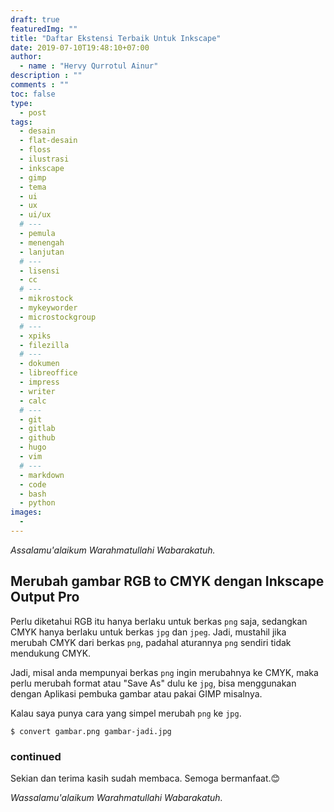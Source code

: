 ```yaml
---
draft: true
featuredImg: ""
title: "Daftar Ekstensi Terbaik Untuk Inkscape"
date: 2019-07-10T19:48:10+07:00
author:
  - name : "Hervy Qurrotul Ainur"
description : ""
comments : ""
toc: false
type:
  - post
tags:
  - desain
  - flat-desain
  - floss
  - ilustrasi
  - inkscape
  - gimp
  - tema
  - ui
  - ux
  - ui/ux
  # ---
  - pemula
  - menengah
  - lanjutan
  # ---
  - lisensi
  - cc
  # ---
  - mikrostock
  - mykeyworder
  - microstockgroup
  # ---
  - xpiks
  - filezilla
  # ---
  - dokumen
  - libreoffice
  - impress
  - writer
  - calc
  # ---
  - git
  - gitlab
  - github
  - hugo
  - vim
  # ---
  - markdown
  - code
  - bash
  - python
images:
  -
---
```


*Assalamu'alaikum Warahmatullahi Wabarakatuh.*

## Merubah gambar RGB to CMYK dengan Inkscape Output Pro

Perlu diketahui RGB itu hanya berlaku untuk berkas `png` saja, sedangkan CMYK hanya berlaku untuk berkas `jpg` dan `jpeg`. Jadi, mustahil jika merubah CMYK dari berkas `png`, padahal aturannya `png` sendiri tidak mendukung CMYK.

Jadi, misal anda mempunyai berkas `png` ingin merubahnya ke CMYK, maka perlu merubah format atau "Save As" dulu ke `jpg`, bisa menggunakan dengan Aplikasi pembuka gambar atau pakai GIMP misalnya.

Kalau saya punya cara yang simpel merubah `png` ke `jpg`.

```
$ convert gambar.png gambar-jadi.jpg
```

### continued

Sekian dan terima kasih sudah membaca. Semoga bermanfaat.:blush:

*Wassalamu'alaikum Warahmatullahi Wabarakatuh.*

